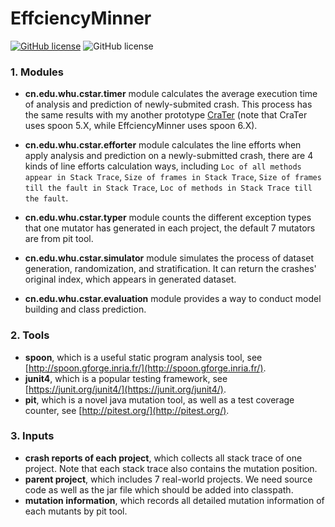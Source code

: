 # EffciencyMinner


[![GitHub license](https://img.shields.io/github/license/Gu-Youngfeng/EffciencyMinner.svg)](https://github.com/Gu-Youngfeng/EffciencyMinner/blob/master/LICENSE) 
![GitHub license](https://img.shields.io/badge/Version-0.0.1--SNAPSHOT-orange.svg)


### 1. Modules

- **cn.edu.whu.cstar.timer** module calculates the average execution time of analysis and prediction of newly-submited crash. This process has the same results with my another prototype [CraTer](https://github.com/Gu-Youngfeng/CraTer) (note that CraTer uses spoon 5.X, while EffciencyMinner uses spoon 6.X).

- **cn.edu.whu.cstar.efforter** module calculates the line efforts when apply analysis and prediction on a newly-submitted crash, there are 4 kinds of line efforts calculation ways, including `Loc of all methods appear in Stack Trace`, `Size of frames in Stack Trace`, `Size of frames till the fault in Stack Trace`, `Loc of methods in Stack Trace till the fault`.

- **cn.edu.whu.cstar.typer** module counts the different exception types that one mutator has generated in each project, the default 7 mutators are from pit tool.

- **cn.edu.whu.cstar.simulator** module simulates the process of dataset generation, randomization, and stratification. It can return the crashes' original index, which appears in generated dataset.

- **cn.edu.whu.cstar.evaluation** module provides a way to conduct model building and class prediction.

### 2. Tools

- **spoon**, which is a useful static program analysis tool, see [http://spoon.gforge.inria.fr/](http://spoon.gforge.inria.fr/).
- **junit4**, which is a popular testing framework, see [https://junit.org/junit4/](https://junit.org/junit4/).
- **pit**, which is a novel java mutation tool, as well as a test coverage counter, see [http://pitest.org/](http://pitest.org/). 

### 3. Inputs

- **crash reports of each project**, which collects all stack trace of one project. Note that each stack trace also contains the mutation position.
- **parent project**, which includes 7 real-world projects. We need source code as well as the jar file which should be added into classpath.
- **mutation information**, which records all detailed mutation information of each mutants by pit tool.  
